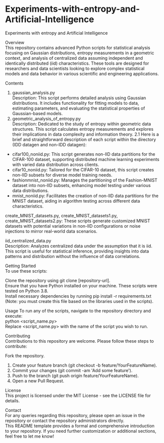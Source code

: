 # Experiments-with-entropy-and-Artificial-Intelligence
Experiments with entropy and Artificial Intelligence

Overview  
This repository contains advanced Python scripts for statistical analysis focusing on Gaussian distributions, entropy measurements in a geometric context, and analysis of centralized data assuming independent and identically distributed (iid) characteristics. These tools are designed for researchers and data scientists looking to explore complex statistical models and data behavior in various scientific and engineering applications.

Contents  
1. gaussian_analysis.py  
Description: This script performs detailed analysis using Gaussian distributions. It includes functionality for fitting models to data, estimating parameters, and evaluating the statistical properties of Gaussian-based models.  
2. geometric_analysis_of_entropy.py  
Description: Dedicated to the study of entropy within geometric data structures. This script calculates entropy measurements and explores their implications in data complexity and information theory.
2.1 Here is a brief and straightforward description of each script within the directory (IDD datagen and non-IDD datagen):  
* cifar100_noniid.py: This script generates non-IID data partitions for the CIFAR-100 dataset, supporting distributed machine learning experiments with varied data distribution across clients.  
* cifar10_noniid.py: Tailored for the CIFAR-10 dataset, this script creates non-IID subsets for diverse model training needs.  
* fashionmnist_noniid.py: Manages the partitioning of the Fashion-MNIST dataset into non-IID subsets, enhancing model testing under various data distributions.  
* mnist_noniid.py: Facilitates the creation of non-IID data partitions for the MNIST dataset, aiding in algorithm testing across different data characteristics.  

create_MNIST_datasets.py, create_MNIST_datasets1.py, create_MNIST_datasets2.py: These scripts generate customized MNIST datasets with potential variations in non-IID configurations or noise injections to mirror real-world data scenarios.


iid_centralized_data.py  
Description: Analyzes centralized data under the assumption that it is iid. This script is useful for statistical inference, providing insights into data patterns and distribution without the influence of data correlations.  


Getting Started  
To use these scripts:  

Clone the repository using git clone [repository-url].  
Ensure that you have Python installed on your machine. These scripts were tested on Python 3.8.  
Install necessary dependencies by running pip install -r requirements.txt (Note: you must create this file based on the libraries used in the scripts).  

Usage
To run any of the scripts, navigate to the repository directory and execute:  
python <script_name.py>  
Replace <script_name.py> with the name of the script you wish to run.  

Contributing  
Contributions to this repository are welcome. Please follow these steps to contribute:  

Fork the repository.  
1. Create your feature branch (git checkout -b feature/YourFeatureName).  
2. Commit your changes (git commit -am 'Add some feature').  
3. Push to the branch (git push origin feature/YourFeatureName).  
4. Open a new Pull Request.  


License  
This project is licensed under the MIT License - see the LICENSE file for details.  

Contact  
For any queries regarding this repository, please open an issue in the repository or contact the repository administrators directly.  
This README template provides a formal and comprehensive introduction to your repository. If you need further customization or additional sections, feel free to let me know!  
